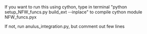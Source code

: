 If you want to run this using cython, type in terminal "python setup_NFW_funcs.py build_ext --inplace" to compile cython module NFW_funcs.pyx

If not, run anulus_integration.py, but comment out few lines
